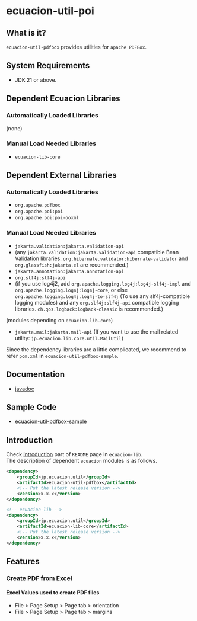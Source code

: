 # ecuacion-util-poi

## What is it?

`ecuacion-util-pdfbox` provides utilities for `apache PDFBox`.  

## System Requirements

- JDK 21 or above.

## Dependent Ecuacion Libraries

### Automatically Loaded Libraries

(none)

### Manual Load Needed Libraries

- `ecuacion-lib-core`

## Dependent External Libraries

### Automatically Loaded Libraries

- `org.apache.pdfbox`
- `org.apache.poi:poi`
- `org.apache.poi:poi-ooxml`

### Manual Load Needed Libraries

- `jakarta.validation:jakarta.validation-api`
- (any `jakarta.validation:jakarta.validation-api` compatible Bean Validation libraries. `org.hibernate.validator:hibernate-validator` and `org.glassfish:jakarta.el` are recommended.)
- `jakarta.annotation:jakarta.annotation-api`
- `org.slf4j:slf4j-api`
- (if you use log4j2, add `org.apache.logging.log4j:log4j-slf4j-impl` and `org.apache.logging.log4j:log4j-core`,
   or else `org.apache.logging.log4j.log4j-to-slf4j` (To use any slf4j-compatible logging modules) and any `org.slf4j:slf4j-api` compatible logging libraries. `ch.qos.logback:logback-classic` is recommended.)

(modules depending on `ecuacion-lib-core`)
- `jakarta.mail:jakarta.mail-api` (If you want to use the mail related utility: `jp.ecuacion.lib.core.util.MailUtil`)

Since the dependency libraries are a little complicated, we recommend to refer `pom.xml` in `ecuacion-util-pdfbox-sample`. 

## Documentation

- [javadoc](https://javadoc.ecuacion.jp/apidocs/ecuacion-util-pdfbox/)

## Sample Code

- [ecuacion-util-pdfbox-sample](https://github.com/ecuacion-jp/ecuacion-utils/tree/main/ecuacion-util-pdfbox-sample)

## Introduction

Check [Introduction](https://github.com/ecuacion-jp/ecuacion-lib) part of `README` page in `ecuacion-lib`.  
The description of dependent `ecuacion` modules is as follows.

```xml
<dependency>
    <groupId>jp.ecuacion.util</groupId>
    <artifactId>ecuacion-util-pdfbox</artifactId>
    <!-- Put the latest release version -->
    <version>x.x.x</version>
</dependency>

<!-- ecuacion-lib -->
<dependency>
    <groupId>jp.ecuacion.util</groupId>
    <artifactId>ecuacion-lib-core</artifactId>
    <!-- Put the latest release version -->
    <version>x.x.x</version>
</dependency>
```

## Features

### Create PDF from Excel

#### Excel Values used to create PDF files

- File > Page Setup > Page tab > orientation
- File > Page Setup > Page tab > margins
